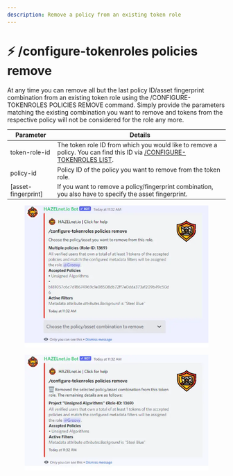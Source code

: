 ```yaml
---
description: Remove a policy from an existing token role
---
```


# ⚡ /configure-tokenroles policies remove

At any time you can remove all but the last policy ID/asset fingerprint combination from an existing token role using the /CONFIGURE-TOKENROLES POLICIES REMOVE command. Simply provide the parameters matching the existing combination you want to remove and tokens from the respective policy will not be considered for the role any more.

| Parameter            | Details                                                                                                                                                                                   |
| -------------------- | ----------------------------------------------------------------------------------------------------------------------------------------------------------------------------------------- |
| token-role-id        | The token role ID from which you would like to remove a policy. You can find this ID via [/CONFIGURE-TOKENROLES LIST](https://www.vibrantnet.io/documentation/configure-tokenroles-list). |
| policy-id            | Policy ID of the policy you want to remove from the token role.                                                                                                                           |
| \[asset-fingerprint] | If you want to remove a policy/fingerprint combination, you also have to specify the asset fingerprint.                                                                                   |

<figure><img src="../../../.gitbook/assets/image (99).png" alt=""><figcaption></figcaption></figure>

<figure><img src="../../../.gitbook/assets/image (100).png" alt=""><figcaption></figcaption></figure>
